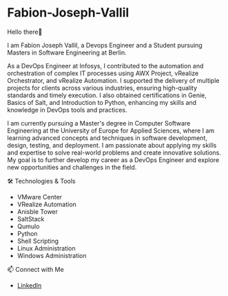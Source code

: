 # Fabion-Joseph-Vallil
Hello there👋

I am Fabion Joseph Vallil, a Devops Engineer and a Student pursuing Masters in Software Engineering at Berlin.

As a DevOps Engineer at Infosys, I contributed to the automation and orchestration of complex IT processes using AWX Project, vRealize Orchestrator, and vRealize Automation. I supported the delivery of multiple projects for clients across various industries, ensuring high-quality standards and timely execution. I also obtained certifications in Genie, Basics of Salt, and Introduction to Python, enhancing my skills and knowledge in DevOps tools and practices.

I am currently pursuing a Master's degree in Computer Software Engineering at the University of Europe for Applied Sciences, where I am learning advanced concepts and techniques in software development, design, testing, and deployment. I am passionate about applying my skills and expertise to solve real-world problems and create innovative solutions. My goal is to further develop my career as a DevOps Engineer and explore new opportunities and challenges in the field.

🛠️ Technologies & Tools
- VMware Center
- VRealize Automation
- Anisble Tower
- SaltStack
- Qumulo
- Python
- Shell Scripting
- Linux Administration
- Windows Administration

📫 Connect with Me

- [LinkedIn](https://www.linkedin.com/in/fabion-joseph-vallil-a06940b9/)

